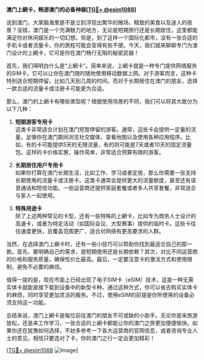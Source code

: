**澳门上網卡，畅游澳门的必备神器[[TG💪+ @esim1088](https://t.me/s/esim1088)]**

说到澳门，大家脑海里是不是立刻浮现出繁华的赌场、精致的美食以及迷人的夜景？没错，澳门是一个充满魅力的地方，无论是短期旅行还是长期居住，这里都能满足你对休闲娱乐的一切幻想。但是，到了这样一个国际化都市，没有一张合适的手机卡或者流量卡，你的旅程可能会变得有些不便。今天，我们就来聊聊专门为澳门设计的上網卡，它可是你在澳门畅行无阻的秘密武器！

首先，我们得明白什么是“上網卡”。简单来说，上網卡就是一种专门提供网络服务的SIM卡，它可以让你在澳门随时随地使用移动数据上网。对于游客而言，这种卡特别适合短期停留，比如几天到几周的时间。而对于长期居住在澳门的朋友，选择一款合适的流量卡或注册卡可能更为合适。

那么，澳门的上網卡有哪些类型呢？根据使用场景的不同，我们可以将其大致分为以下几种：

1. **短期游客专用卡**  
这类卡非常适合计划在澳门短暂停留的游客。通常，这些卡会提供一定量的流量，足够你在澳门期间浏览社交媒体、查看地图以及使用各种应用程序。比如，有的卡可能提供5天的无限流量，有的则可能是7天或者10天的固定流量包。这样的卡价格实惠，操作简单，非常适合预算有限的游客。

2. **长期居住用户专用卡**  
如果你打算在澳门长期生活，比如工作、学习或者定居，那么你需要一张支持长期使用的流量卡或注册卡。这类卡通常会提供更大的流量额度，甚至还有语音通话和短信功能。一些运营商还提供家庭套餐或者多人共享套餐，非常适合与家人一起使用。

3. **特殊用途卡**  
除了上述两种常见的卡型，还有一些特殊的上網卡，比如专为商务人士设计的高速卡，或者为特定活动（如国际会议、大型赛事）提供的临时卡。这些卡往往速度更快，且覆盖范围更广，适合对网络有更高要求的人群。

当然，在选择澳门上網卡时，还有一些小技巧可以帮助你找到最适合自己的那一款。首先，要明确自己的需求，是短期使用还是长期依赖？其次，对比不同运营商的价格和服务质量，确保性价比最高。最后，一定要注意卡的激活方式和使用限制，避免不必要的麻烦。

值得一提的是，现在市面上已经出现了电子SIM卡（eSIM）技术，这是一种无需实体卡就能直接下载到设备中的新型卡种。通过这种方式，你可以省去购买实体卡的麻烦，同时享受更加灵活的服务。不过，使用eSIM的前提是你所使用的设备必须支持这一功能。

总结来说，澳门上網卡是每位前往澳门的朋友不可或缺的小助手。无论你是来旅游放松，还是来工作学习，一张合适的上網卡都能让你的澳门之旅更加便捷愉快。如果你还在犹豫如何选择，不妨多参考一下各大运营商的官网信息，或者咨询专业人士的意见。相信只要选对了卡，你的澳门之行一定会更加精彩！

[[TG💪+ @esim1088](https://t.me/s/esim1088) ![Image](https://i.postimg.cc/4NQfJmqS/Snipaste-2025-05-13-00-14-12.png)]